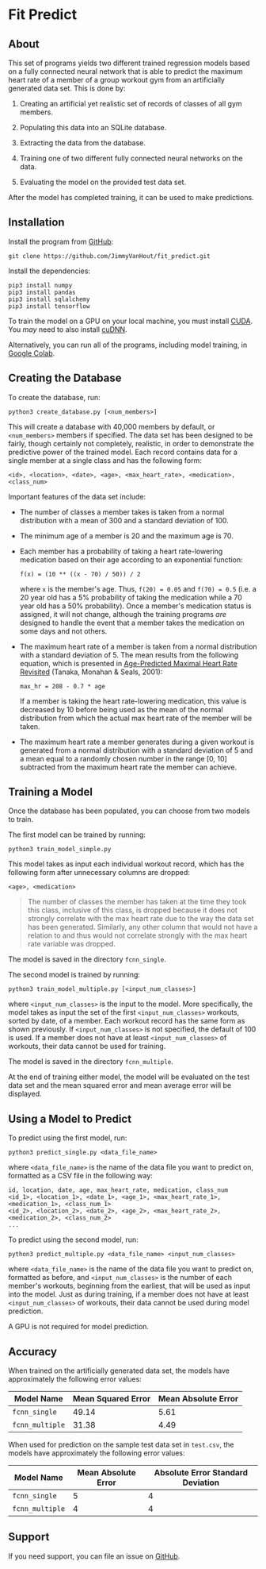 # Fit Predict

## About

This set of programs yields two different trained regression models based on a fully connected neural network that is able to predict the maximum heart rate of a member of a group workout gym from an artificially generated data set. This is done by:

1. Creating an artificial yet realistic set of records of classes of all gym members.

1. Populating this data into an SQLite database.

1. Extracting the data from the database.

1. Training one of two different fully connected neural networks on the data.

1. Evaluating the model on the provided test data set.

After the model has completed training, it can be used to make predictions.

## Installation

Install the program from [GitHub](https://github.com/JimmyVanHout/fit_predict):

```
git clone https://github.com/JimmyVanHout/fit_predict.git
```

Install the dependencies:

```
pip3 install numpy
pip3 install pandas
pip3 install sqlalchemy
pip3 install tensorflow
```

To train the model on a GPU on your local machine, you must install [CUDA](https://docs.nvidia.com/cuda/cuda-installation-guide-linux/index.html). You *may* need to also install [cuDNN](https://docs.nvidia.com/deeplearning/cudnn/install-guide/index.html).

Alternatively, you can run all of the programs, including model training, in [Google Colab](https://colab.research.google.com/drive/1DHR1RDCctDW5vJsScnUjwE8q0quqA2Mn#scrollTo=TfaEK6zZGvig).

## Creating the Database

To create the database, run:

```
python3 create_database.py [<num_members>]
```

This will create a database with 40,000 members by default, or `<num_members>` members if specified. The data set has been designed to be fairly, though certainly not completely, realistic, in order to demonstrate the predictive power of the trained model. Each record contains data for a single member at a single class and has the following form:

```
<id>, <location>, <date>, <age>, <max_heart_rate>, <medication>, <class_num>
```

Important features of the data set include:

* The number of classes a member takes is taken from a normal distribution with a mean of 300 and a standard deviation of 100.

* The minimum age of a member is 20 and the maximum age is 70.

* Each member has a probability of taking a heart rate-lowering medication based on their age according to an exponential function:

    ```
    f(x) = (10 ** ((x - 70) / 50)) / 2
    ```

    where `x` is the member's age. Thus, `f(20) = 0.05` and `f(70) = 0.5` (i.e. a 20 year old has a 5% probability of taking the medication while a 70 year old has a 50% probability). Once a member's medication status is assigned, it will not change, although the training programs *are* designed to handle the event that a member takes the medication on some days and not others.

* The maximum heart rate of a member is taken from a normal distribution with a standard deviation of 5. The mean results from the following equation, which is presented in [Age-Predicted Maximal Heart Rate Revisited](https://pubmed.ncbi.nlm.nih.gov/11153730/) (Tanaka, Monahan & Seals, 2001):

    ```
    max_hr = 208 - 0.7 * age
    ```

    If a member is taking the heart rate-lowering medication, this value is decreased by 10 before being used as the mean of the normal distribution from which the actual max heart rate of the member will be taken.

* The maximum heart rate a member generates during a given workout is generated from a normal distribution with a standard deviation of 5 and a mean equal to a randomly chosen number in the range [0, 10] subtracted from the maximum heart rate the member can achieve.

## Training a Model

Once the database has been populated, you can choose from two models to train.

The first model can be trained by running:

```
python3 train_model_simple.py
```

This model takes as input each individual workout record, which has the following form after unnecessary columns are dropped:

```
<age>, <medication>
```

> The number of classes the member has taken at the time they took this class, inclusive of this class, is dropped because it does not strongly correlate with the max heart rate due to the way the data set has been generated. Similarly, any other column that would not have a relation to and thus would not correlate strongly with the max heart rate variable was dropped.

The model is saved in the directory `fcnn_single`.

The second model is trained by running:

```
python3 train_model_multiple.py [<input_num_classes>]
```

where `<input_num_classes>` is the input to the model. More specifically, the model takes as input the set of the first `<input_num_classes>` workouts, sorted by date, of a member. Each workout record has the same form as shown previously. If `<input_num_classes>` is not specified, the default of 100 is used. If a member does not have at least `<input_num_classes>` of workouts, their data cannot be used for training.

The model is saved in the directory `fcnn_multiple`.

At the end of training either model, the model will be evaluated on the test data set and the mean squared error and mean average error will be displayed.

## Using a Model to Predict

To predict using the first model, run:

```
python3 predict_single.py <data_file_name>
```

where `<data_file_name>` is the name of the data file you want to predict on, formatted as a CSV file in the following way:

```
id, location, date, age, max_heart_rate, medication, class_num
<id_1>, <location_1>, <date_1>, <age_1>, <max_heart_rate_1>, <medication_1>, <class_num_1>
<id_2>, <location_2>, <date_2>, <age_2>, <max_heart_rate_2>, <medication_2>, <class_num_2>
...
```

To predict using the second model, run:

```
python3 predict_multiple.py <data_file_name> <input_num_classes>
```

where `<data_file_name>` is the name of the data file you want to predict on, formatted as before, and `<input_num_classes>` is the number of each member's workouts, beginning from the earliest, that will be used as input into the model. Just as during training, if a member does not have at least `<input_num_classes>` of workouts, their data cannot be used during model prediction.

A GPU is not required for model prediction.

## Accuracy

When trained on the artificially generated data set, the models have approximately the following error values:

Model Name | Mean Squared Error | Mean Absolute Error
--- | --- | ---
`fcnn_single` | 49.14 | 5.61
`fcnn_multiple` | 31.38 | 4.49

When used for prediction on the sample test data set in `test.csv`, the models have approximately the following error values:

Model Name | Mean Absolute Error | Absolute Error Standard Deviation
--- | --- | ---
`fcnn_single` | 5 | 4
`fcnn_multiple` | 4 | 4

## Support

If you need support, you can file an issue on [GitHub](https://github.com/JimmyVanHout/fit_predict/issues).
